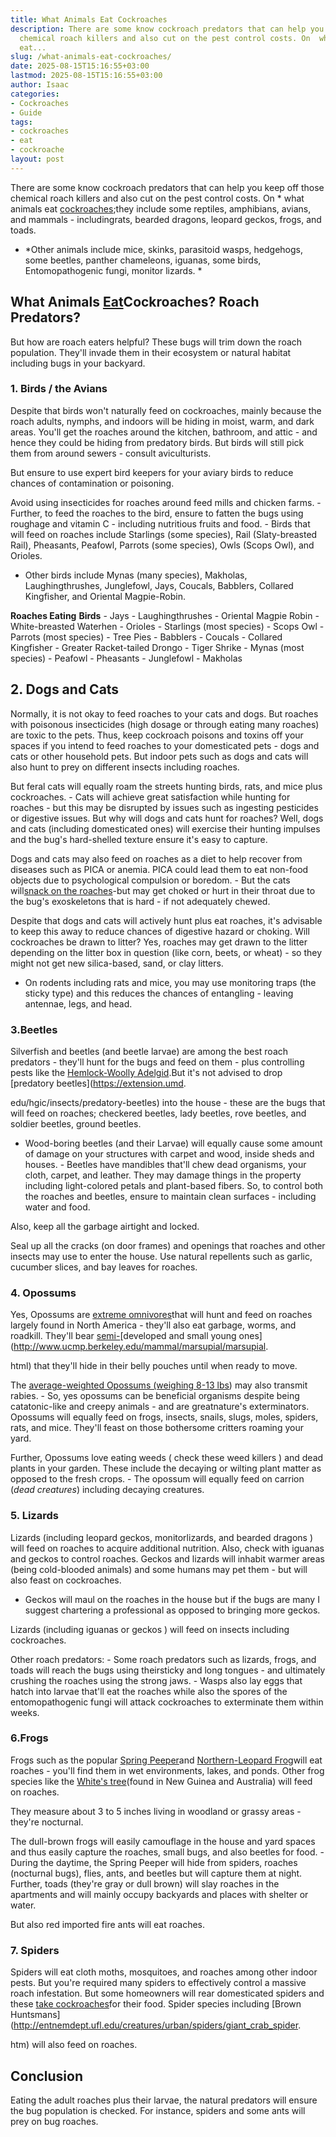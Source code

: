 ```yaml
---
title: What Animals Eat Cockroaches
description: There are some know cockroach predators that can help you keep off those
  chemical roach killers and also cut on the pest control costs. On  what animals
  eat...
slug: /what-animals-eat-cockroaches/
date: 2025-08-15T15:16:55+03:00
lastmod: 2025-08-15T15:16:55+03:00
author: Isaac
categories:
- Cockroaches
- Guide
tags:
- cockroaches
- eat
- cockroache
layout: post
---
```

There are some know cockroach predators that can help you keep off those chemical roach killers and also cut on the pest control costs. On * what animals eat [cockroaches](https://pestpolicy.com/best-roach-bait/);they include some reptiles, amphibians, avians, and mammals - includingrats, bearded dragons, leopard geckos, frogs, and toads.

* *Other animals include mice, skinks, parasitoid wasps, hedgehogs, some beetles, panther chameleons, iguanas, some birds, Entomopathogenic fungi, monitor lizards. *

##  What Animals [Eat](https://pestpolicy.com/do-cockroaches-eat-bed-bugs/)Cockroaches? Roach Predators?

But how are roach eaters helpful? These bugs will trim down the roach population. They'll invade them in their ecosystem or natural habitat including bugs in your backyard.

###  1. Birds / the Avians

Despite that birds won't naturally feed on cockroaches, mainly because the roach adults, nymphs, and indoors will be hiding in moist, warm, and dark areas. You'll get the roaches around the kitchen, bathroom, and attic - and hence they could be hiding from predatory birds. But birds will still pick them from around sewers - consult aviculturists.

But ensure to use expert bird keepers for your aviary birds to reduce chances of contamination or poisoning.

Avoid using insecticides for roaches around feed mills and chicken farms. - Further, to feed the roaches to the bird, ensure to fatten the bugs using roughage and vitamin C - including nutritious fruits and food. - Birds that will feed on roaches include Starlings (some species), Rail (Slaty-breasted Rail), Pheasants, Peafowl, Parrots (some species), Owls (Scops Owl), and Orioles.

- Other birds include Mynas (many species), Makholas, Laughingthrushes, Junglefowl, Jays, Coucals, Babblers, Collared Kingfisher, and Oriental Magpie-Robin.

**Roaches Eating** **Birds** - Jays - Laughingthrushes - Oriental Magpie Robin - White-breasted Waterhen - Orioles - Starlings (most species) - Scops Owl - Parrots (most species) - Tree Pies - Babblers - Coucals - Collared Kingfisher - Greater Racket-tailed Drongo - Tiger Shrike - Mynas (most species) - Peafowl - Pheasants - Junglefowl - Makholas

##  2. Dogs and Cats

Normally, it is not okay to feed roaches to your cats and dogs. But roaches with poisonous insecticides (high dosage or through eating many roaches) are toxic to the pets. Thus, keep cockroach poisons and toxins off your spaces if you intend to feed roaches to your domesticated pets - dogs and cats or other household pets. But indoor pets such as dogs and cats will also hunt to prey on different insects including roaches.

But feral cats will equally roam the streets hunting birds, rats, and mice plus cockroaches. - Cats will achieve great satisfaction while hunting for roaches - but this may be disrupted by issues such as ingesting pesticides or digestive issues. But why will dogs and cats hunt for roaches? Well, dogs and cats (including domesticated ones) will exercise their hunting impulses and the bug's hard-shelled texture ensure it's easy to capture.

Dogs and cats may also feed on roaches as a diet to help recover from diseases such as PICA or anemia. PICA could lead them to eat non-food objects due to psychological compulsion or boredom. - But the cats will[snack on the roaches](https://pestpolicy.com/how-to-get-rid-of-cockroaches/)-but may get choked or hurt in their throat due to the bug's exoskeletons that is hard - if not adequately chewed.

Despite that dogs and cats will actively hunt plus eat roaches, it's advisable to keep this away to reduce chances of digestive hazard or choking. Will cockroaches be drawn to litter? Yes, roaches may get drawn to the litter depending on the litter box in question (like corn, beets, or wheat) - so they might not get new silica-based, sand, or clay litters.

- On rodents including rats and mice, you may use monitoring traps (the sticky type) and this reduces the chances of entangling - leaving antennae, legs, and head.

###  3.Beetles

Silverfish and beetles (and beetle larvae) are among the best roach predators - they'll hunt for the bugs and feed on them - plus controlling pests like the [Hemlock-Woolly Adelgid](https://www.dec.ny.gov/animals/7250.html).But it's not advised to drop [predatory beetles](https://extension.umd.

edu/hgic/insects/predatory-beetles) into the house - these are the bugs that will feed on roaches; checkered beetles, lady beetles, rove beetles, and soldier beetles, ground beetles.

- Wood-boring beetles (and their Larvae) will equally cause some amount of damage on your structures with carpet and wood, inside sheds and houses. - Beetles have mandibles that'll chew dead organisms, your cloth, carpet, and leather. They may damage things in the property including light-colored petals and plant-based fibers. So, to control both the roaches and beetles, ensure to maintain clean surfaces - including water and food.

Also, keep all the garbage airtight and locked.

Seal up all the cracks (on door frames) and openings that roaches and other insects may use to enter the house. Use natural repellents such as garlic, cucumber slices, and bay leaves for roaches.

###  4. Opossums

Yes, Opossums are [extreme omnivores](https://www.aces.edu/blog/topics/wildlife/the-virginia-opossum-our-only-native-marsupial/)that will hunt and feed on roaches largely found in North America - they'll also eat garbage, worms, and roadkill. They'll bear [semi-](http://www.ucmp.berkeley.edu/mammal/marsupial/marsupial.html)[developed and small young ones](http://www.ucmp.berkeley.edu/mammal/marsupial/marsupial.

html) that they'll hide in their belly pouches until when ready to move.

The [average-weighted Opossums (weighing 8-13 lbs](https://www.nationalgeographic.com/animals/mammals/group/opossums/)) may also transmit rabies. - So, yes opossums can be beneficial organisms despite being catatonic-like and creepy animals - and are greatnature's exterminators. Opossums will equally feed on frogs, insects, snails, slugs, moles, spiders, rats, and mice. They'll feast on those bothersome critters roaming your yard.

Further, Opossums love eating weeds ( check these weed killers ) and dead plants in your garden. These include the decaying or wilting plant matter as opposed to the fresh crops. - The opossum will equally feed on carrion (*dead creatures*) including decaying creatures.

###  5. Lizards

Lizards (including leopard geckos, monitorlizards, and bearded dragons ) will feed on roaches to acquire additional nutrition. Also, check with iguanas and geckos to control roaches. Geckos and lizards will inhabit warmer areas (being cold-blooded animals) and some humans may pet them - but will also feast on cockroaches.

- Geckos will maul on the roaches in the house but if the bugs are many I suggest chartering a professional as opposed to bringing more geckos.

Lizards (including iguanas or geckos ) will feed on insects including cockroaches.

Other roach predators: - Some roach predators such as lizards, frogs, and toads will reach the bugs using theirsticky and long tongues - and ultimately crushing the roaches using the strong jaws. - Wasps also lay eggs that hatch into larvae that'll eat the roaches while also the spores of the entomopathogenic fungi will attack cockroaches to exterminate them within weeks.

###  6.Frogs

Frogs such as the popular [Spring Peeper](https://animaldiversity.org/site/accounts/information/Pseudacris_crucifer.html)and [Northern-Leopard Frog](http://www.biokids.umich.edu/critters/Lithobates_pipiens/)will eat roaches - you'll find them in wet environments, lakes, and ponds. Other frog species like the [White's tree](https://nationalzoo.si.edu/animals/whites-tree-frog)(found in New Guinea and Australia) will feed on roaches.

They measure about 3 to 5 inches living in woodland or grassy areas - they're nocturnal.

The dull-brown frogs will easily camouflage in the house and yard spaces and thus easily capture the roaches, small bugs, and also beetles for food. - During the daytime, the Spring Peeper will hide from spiders, roaches (nocturnal bugs), flies, ants, and beetles but will capture them at night. Further, toads (they're gray or dull brown) will slay roaches in the apartments and will mainly occupy backyards and places with shelter or water.

But also red imported fire ants will eat roaches.

###  7. Spiders

Spiders will eat cloth moths, mosquitoes, and roaches among other indoor pests. But you're required many spiders to effectively control a massive roach infestation. But some homeowners will rear domesticated spiders and these [take cockroaches](https://www.quora.com/Do-spiders-eat-cockroaches)for their food. Spider species including [Brown Huntsmans](http://entnemdept.ufl.edu/creatures/urban/spiders/giant_crab_spider.

htm) will also feed on roaches.

##  Conclusion

Eating the adult roaches plus their larvae, the natural predators will ensure the bug population is checked. For instance, spiders and some ants will prey on bug roaches.

